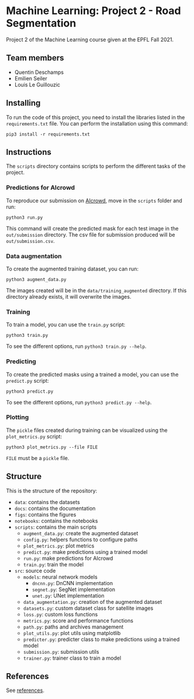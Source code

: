 # Machine Learning: Project 2 - Road Segmentation

Project 2 of the Machine Learning course given at the EPFL Fall 2021.

## Team members

- Quentin Deschamps
- Emilien Seiler
- Louis Le Guillouzic

## Installing

To run the code of this project, you need to install the libraries listed in
the `requirements.txt` file. You can perform the installation using this
command:
```
pip3 install -r requirements.txt
```

## Instructions

The `scripts` directory contains scripts to perform the different tasks of the
project.

### Predictions for AIcrowd

To reproduce our submission on
[AIcrowd](https://www.aicrowd.com/challenges/epfl-ml-road-segmentation), move
in the `scripts` folder and run:
```
python3 run.py
```
This command will create the predicted mask for each test image in the
`out/submission` directory. The csv file for submission produced will be
`out/submission.csv`.

### Data augmentation

To create the augmented training dataset, you can run:
```
python3 augment_data.py
```
The images created will be in the `data/training_augmented` directory. If this
directory already exists, it will overwrite the images.

### Training

To train a model, you can use the `train.py` script:
```
python3 train.py
```
To see the different options, run `python3 train.py --help`.

### Predicting

To create the predicted masks using a trained a model, you can use the
`predict.py` script:
```
python3 predict.py
```
To see the different options, run `python3 predict.py --help`.

### Plotting

The `pickle` files created during training can be visualized using the
`plot_metrics.py` script:
```
python3 plot_metrics.py --file FILE
```
`FILE` must be a `pickle` file.

## Structure

This is the structure of the repository:

- `data`: contains the datasets
- `docs`: contains the documentation
- `figs`: contains the figures
- `notebooks`: contains the notebooks
- `scripts`: contains the main scripts
    - `augment_data.py`: create the augmented dataset
    - `config.py`: helpers functions to configure paths
    - `plot_metrics.py`: plot metrics
    - `predict.py`: make predictions using a trained model
    - `run.py`: make predictions for AIcrowd
    - `train.py`: train the model
- `src`: source code
    - `models`: neural network models
        - `dncnn.py`: DnCNN implementation
        - `segnet.py`: SegNet implementation
        - `unet.py`: UNet implementation
    - `data_augmentation.py`: creation of the augmented dataset
    - `datasets.py`: custom dataset class for satellite images
    - `loss.py`: custom loss functions
    - `metrics.py`: score and performance functions
    - `path.py`: paths and archives management
    - `plot_utils.py`: plot utils using matplotlib
    - `predicter.py`: predicter class to make predictions using a trained model
    - `submission.py`: submission utils
    - `trainer.py`: trainer class to train a model

## References

See [references](references.md).
